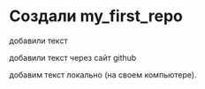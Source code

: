 ﻿# Создали my_first_repo
добавили текст

добавили текст через сайт github

добавим текст локально (на своем компьютере).

